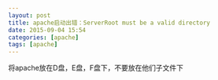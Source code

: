 ```yaml
---
layout: post
title: apache启动出错：ServerRoot must be a valid directory
date: 2015-09-04 15:54
categories: [apache]
tags: [apache]
---
```

将apache放在D盘，E盘，F盘下，不要放在他们子文件下
